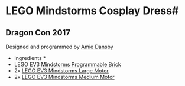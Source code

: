 # LEGO Mindstorms Cosplay Dress#

## Dragon Con 2017 ##
Designed and programmed by [Amie Dansby](http://www.amiedd.com)

* Ingredients *
* [LEGO EV3 Mindstorms Programmable Brick](https://www.lego.com/en-us/mindstorm/)
* 2x [LEGO EV3 Mindstorms Large Motor](https://www.lego.com/en-us/mindstorm/)
* 2x [LEGO EV3 Mindstorms Medium Motor](https://www.lego.com/en-us/mindstorm/)

